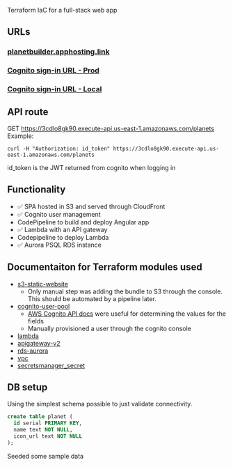 Terraform IaC for a full-stack web app

## URLs

### [planetbuilder.apphosting.link](https://www.planetbuilder.apphosting.link/)
### [Cognito sign-in URL - Prod](https://planetbuilder.auth.us-east-1.amazoncognito.com/login?client_id=7o5fj2vu3r2qti8j4iq8b57em0&response_type=code&scope=email+openid&redirect_uri=https%3A%2F%2Fwww.planetbuilder.apphosting.link%2F)
### [Cognito sign-in URL - Local](https://planetbuilder.auth.us-east-1.amazoncognito.com/login?client_id=7o5fj2vu3r2qti8j4iq8b57em0&response_type=code&scope=email+openid&redirect_uri=http%3A%2F%2Flocalhost%3A4200%2F)

## API route
GET https://3cdlo8gk90.execute-api.us-east-1.amazonaws.com/planets  
Example:
```
curl -H "Authorization: id_token" https://3cdlo8gk90.execute-api.us-east-1.amazonaws.com/planets
```
id_token is the JWT returned from cognito when logging in

## Functionality
- ✅ SPA hosted in S3 and served through CloudFront
- ✅ Cognito user management
- CodePipeline to build and deploy Angular app
- ✅ Lambda with an API gateway
- Codepipeline to deploy Lambda
- ✅ Aurora PSQL RDS instance

## Documentaiton for Terraform modules used
- [s3-static-website](https://registry.terraform.io/modules/cn-terraform/s3-static-website/aws/latest)
  - Only manual step was adding the bundle to S3 through the console. This should be automated by a pipeline later.
- [cognito-user-pool](https://registry.terraform.io/modules/lgallard/cognito-user-pool/aws/latest)
  - [AWS Cognito API docs](https://docs.aws.amazon.com/cognito-user-identity-pools/latest/APIReference/API_CreateUserPoolClient.html) were useful for determining the values for the fields
  - Manually provisioned a user through the cognito console
- [lambda](https://registry.terraform.io/modules/terraform-aws-modules/lambda/aws/latest)
- [apigateway-v2](https://registry.terraform.io/modules/terraform-aws-modules/apigateway-v2/aws/latest)
- [rds-aurora](https://registry.terraform.io/modules/terraform-aws-modules/rds-aurora/aws/latest)
- [vpc](https://registry.terraform.io/modules/terraform-aws-modules/vpc/aws/latest)
- [secretsmanager_secret](https://registry.terraform.io/providers/hashicorp/aws/latest/docs/resources/secretsmanager_secret)

## DB setup
Using the simplest schema possible to just validate connectivity.
```sql
create table planet (
  id serial PRIMARY KEY,
  name text NOT NULL,
  icon_url text NOT NULL
);
```
Seeded some sample data
